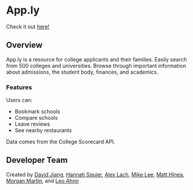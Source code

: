# App.ly

Check it out [here!](https://apply-.herokuapp.com)

## Overview

App.ly is a resource for college applicants and their families. Easily search from 500 colleges and universities. Browse through important information about admissions, the student body, finances, and academics.

### Features

Users can:
* Bookmark schools
* Compare schools
* Leave reviews
* See nearby restaurants

Data comes from the College Scorecard API.

## Developer Team

Created by [David Jiang](https://github.com/davidmjiang), [Hannah Squier](https://github.com/hannahsquier), [Alex Lach](https://github.com/alexglach), [Mike Lee](https://github.com/asackofwheat), [Matt Hinea](https://github.com/mnd-dsgn), [Morgan Martin](https://github.com/morgancmartin), and [Leo Ahnn](https://github.com/leosaysger)
